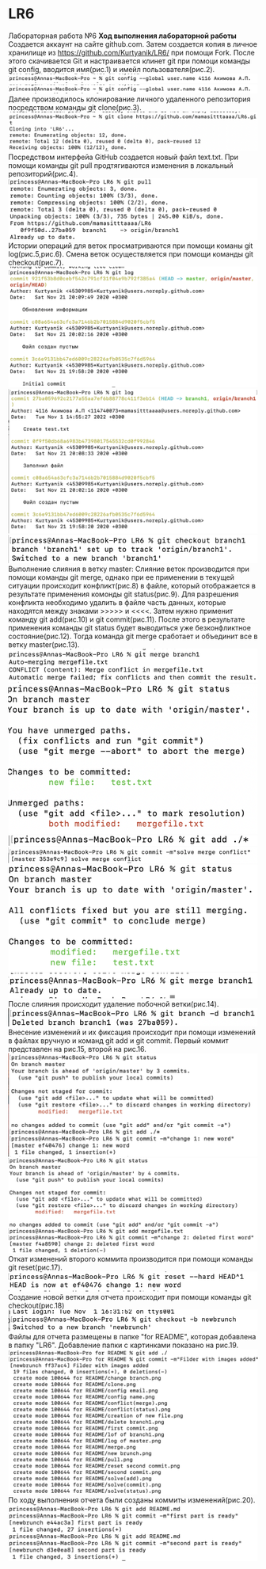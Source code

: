 # LR6
Лабораторная работа №6
**Ход выполнения лабораторной работы**
Создается аккаунт на сайте github.com. Затем создается копия в личное хранилище из https://github.com/Kurtyanik/LR6/ при помощи Fork. После этого скачивается Git и настраивается клинет git при помоци команды git config, вводится имя(рис.1) и имейл пользователя(рис.2).
![Рис.1 - Настройка имени клиента](/for%20README/config%20name.png)
![Рис.2 - Настройка почты клиента](/for%20README/config%20name.png)
Далее производилось клонирование личного удаленного репозитория посредством команды git clone(рис.3).
![Рис.3 - Клонирование личного удаленного репозитория](/for%20README/clone.png)
Посредством интерфейа GitHub создается новый файл text.txt. При помощи команды git pull продтягиваются изменения в локальный репозиторий(рис.4).
![Рис.4 - Подтягивание изменений в локальный репозиторий](/for%20README/pull.png)
Истории операций для веток просматриваются при помощи команы git log(рис.5,рис.6). Смена веток осуществляется при помощи команды git checkout(рис.7).
![Рис.5 - История операций для ветки master](/for%20README/log%20of%20master.png)
![Рис.6 - История операций для ветки branch1](/for%20README/lof%20of%20branch1.png)
![Рис.7 - Смена веток](/for%20README/change%20branch.png)
Выполнение слияния в ветку master:
Слияние веток производится при помощи команды git merge, однако при ее применении в текущей ситуации происходит конфликт(рис.8) в файле, который отображается в результате применения комонды git status(рис.9). Для разрешения конфликта необходимо удалить в файле часть данных, которые находятся между знаками >>>>> и <<<<. Затем нужно применит команду git add(рис.10) и git commit(рис.11). После этого в результате применения команды git status будет выводиться уже безконфликтное состояние(рис.12). Тогда команда git merge сработает и объединит все в ветку master(рис.13).
![Рис.8 - Конфликт при применении merge](/for%20README/conflict(merge).png)
![Рис.9 - Место конфликта](/for%20README/conflict(status).png)
![Рис.10 - Добавление файлов в индекс](/for%20README/solve(add).png)
![Рис.11 - Коммит изменений в спроном файле](/for%20README/solve(commit).png)
![Рис.12 - Статус после разрешения конфликта](/for%20README/solve(status).png)
![Рис.13 - Слияние веток](/for%20README/merge.png)
После слияния происходит удаление побочной ветки(рис.14).
![Рис.14 - Удаление побочной ветки](/for%20README/delete%20branch1.png)
Внесение изменений и их фиксация происходит при помощи изменений в файлах вручную и команд git add и git commit. Первый коммит представлен на рис.15, второй на рис.16.
![Рис.15 - Первый коммит](/for%20README/first%20commit.png)
![Рис.16 - Второй коммит](/for%20README/second%20commit.png)
Откат изменений второго коммита производится при помощи команды git reset(рис.17).
![Рис.17 - Откат второго коммита](/for%20README/reset%20second%20commit.png)
Создание новой ветки для отчета происходит при помощи команды git checkout(рис.18)
![Рис.18 - Создание новой ветки для отчета](/for%20README/new%20brunch.png)
Файлы для отчета размещены в папке "for README", которая добавлена в папку "LR6". Добавление папки с картинками показано на рис.19.
![Рис.19 - Добавление папки с картинками](/for%20README/adding%20folder.png)
По ходу выполнения отчета были созданы коммиты изменений(рис.20).
![Рис.20 - Коммиты изменений файла с отчетом в ходе заполнения](/for%20README/%D0%A1%D0%BD%D0%B8%D0%BC%D0%BE%D0%BA%20%D1%8D%D0%BA%D1%80%D0%B0%D0%BD%D0%B0%202022-11-01%20%D0%B2%2018.12.34.png)
